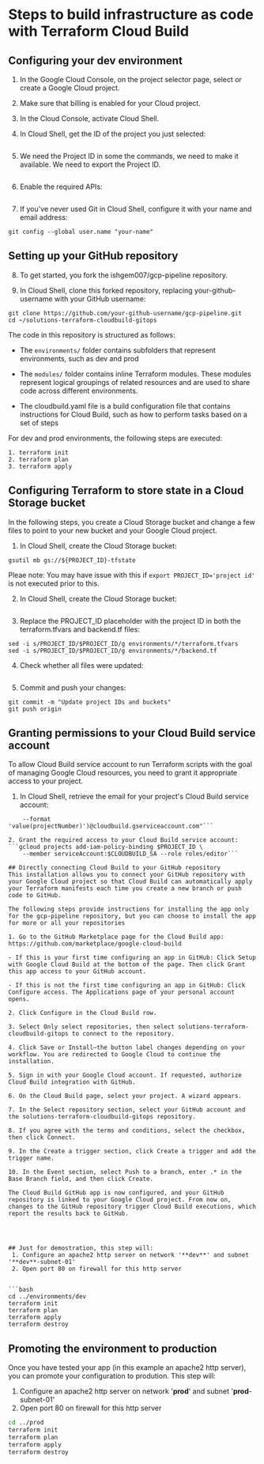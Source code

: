 # Steps to build infrastructure as code with Terraform Cloud Build

## Configuring your **dev** environment

1. In the Google Cloud Console, on the project selector page, select or create a Google Cloud project.

2. Make sure that billing is enabled for your Cloud project.

3. In the Cloud Console, activate Cloud Shell.

4. In Cloud Shell, get the ID of the project you just selected:

```gcloud config get-value project 
```

5. We need the Project ID in some the commands, we need to make it available. We need to export the Project ID.

```export PROJECT_ID='project_id'
```
6. Enable the required APIs:

```gcloud services enable cloudbuild.googleapis.com compute.googleapis.com
```
7. If you've never used Git in Cloud Shell, configure it with your name and email address:

```git config --global user.email "your-email-address"
git config --global user.name "your-name"
```


## Setting up your GitHub repository
8. To get started, you fork the ishgem007/gcp-pipeline repository.

9. In Cloud Shell, clone this forked repository, replacing your-github-username with your GitHub username:

```cd ~
git clone https://github.com/your-github-username/gcp-pipeline.git
cd ~/solutions-terraform-cloudbuild-gitops
```

The code in this repository is structured as follows:

- The ```environments/``` folder contains subfolders that represent environments, such as dev and prod

- The ```modules/``` folder contains inline Terraform modules. These modules represent logical groupings of related resources and are used to share code across different environments.

- The cloudbuild.yaml file is a build configuration file that contains instructions for Cloud Build, such as how to perform tasks based on a set of steps

For dev and prod environments, the following steps are executed:

    1. terraform init
    2. terraform plan
    3. terraform apply

## Configuring Terraform to store state in a Cloud Storage bucket

In the following steps, you create a Cloud Storage bucket and change a few files to point to your new bucket and your Google Cloud project.

1. In Cloud Shell, create the Cloud Storage bucket:

```PROJECT_ID=$(gcloud config get-value project)
gsutil mb gs://${PROJECT_ID}-tfstate
```

Pleae note: You may have issue with this if ```export PROJECT_ID='project id' ``` is not executed prior to this.

2. In Cloud Shell, create the Cloud Storage bucket:
```gsutil versioning set on gs://${PROJECT_ID}-tfstate
````

3. Replace the PROJECT_ID placeholder with the project ID in both the terraform.tfvars and backend.tf files:

```cd ~/gcp-pipeline
sed -i s/PROJECT_ID/$PROJECT_ID/g environments/*/terraform.tfvars
sed -i s/PROJECT_ID/$PROJECT_ID/g environments/*/backend.tf
```

4. Check whether all files were updated:

```git status
```

5. Commit and push your changes:

```git add --all
git commit -m "Update project IDs and buckets"
git push origin 
```

## Granting permissions to your Cloud Build service account

To allow Cloud Build service account to run Terraform scripts with the goal of managing Google Cloud resources, you need to grant it appropriate access to your project. 

1. In Cloud Shell, retrieve the email for your project's Cloud Build service account:

```CLOUDBUILD_SA="$(gcloud projects describe $PROJECT_ID \
    --format 'value(projectNumber)')@cloudbuild.gserviceaccount.com"```

2. Grant the required access to your Cloud Build service account:
```gcloud projects add-iam-policy-binding $PROJECT_ID \
    --member serviceAccount:$CLOUDBUILD_SA --role roles/editor```

## Directly connecting Cloud Build to your GitHub repository
This installation allows you to connect your GitHub repository with your Google Cloud project so that Cloud Build can automatically apply your Terraform manifests each time you create a new branch or push code to GitHub.

The following steps provide instructions for installing the app only for the gcp-pipeline repository, but you can choose to install the app for more or all your repositories

1. Go to the GitHub Marketplace page for the Cloud Build app:
https://github.com/marketplace/google-cloud-build

- If this is your first time configuring an app in GitHub: Click Setup with Google Cloud Build at the bottom of the page. Then click Grant this app access to your GitHub account.

- If this is not the first time configuring an app in GitHub: Click Configure access. The Applications page of your personal account opens.

2. Click Configure in the Cloud Build row.

3. Select Only select repositories, then select solutions-terraform-cloudbuild-gitops to connect to the repository.

4. Click Save or Install—the button label changes depending on your workflow. You are redirected to Google Cloud to continue the installation.

5. Sign in with your Google Cloud account. If requested, authorize Cloud Build integration with GitHub.

6. On the Cloud Build page, select your project. A wizard appears.

7. In the Select repository section, select your GitHub account and the solutions-terraform-cloudbuild-gitops repository.

8. If you agree with the terms and conditions, select the checkbox, then click Connect.

9. In the Create a trigger section, click Create a trigger and add the trigger name.

10. In the Event section, select Push to a branch, enter .* in the Base Branch field, and then click Create.

The Cloud Build GitHub app is now configured, and your GitHub repository is linked to your Google Cloud project. From now on, changes to the GitHub repository trigger Cloud Build executions, which report the results back to GitHub.




## Just for demostration, this step will:
 1. Configure an apache2 http server on network '**dev**' and subnet '**dev**-subnet-01'
 2. Open port 80 on firewall for this http server 


```bash
cd ../environments/dev
terraform init
terraform plan
terraform apply
terraform destroy
```

## Promoting the environment to **production**

Once you have tested your app (in this example an apache2 http server), you can promote your configuration to prodution. This step will:
 1. Configure an apache2 http server on network '**prod**' and subnet '**prod**-subnet-01'
 2. Open port 80 on firewall for this http server 

```bash
cd ../prod
terraform init
terraform plan
terraform apply
terraform destroy
```
